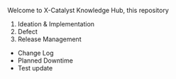 
Welcome to X-Catalyst Knowledge Hub, this repository 

1. Ideation & Implementation
2. Defect 
3. Release Management
- Change Log
- Planned Downtime
- Test update

